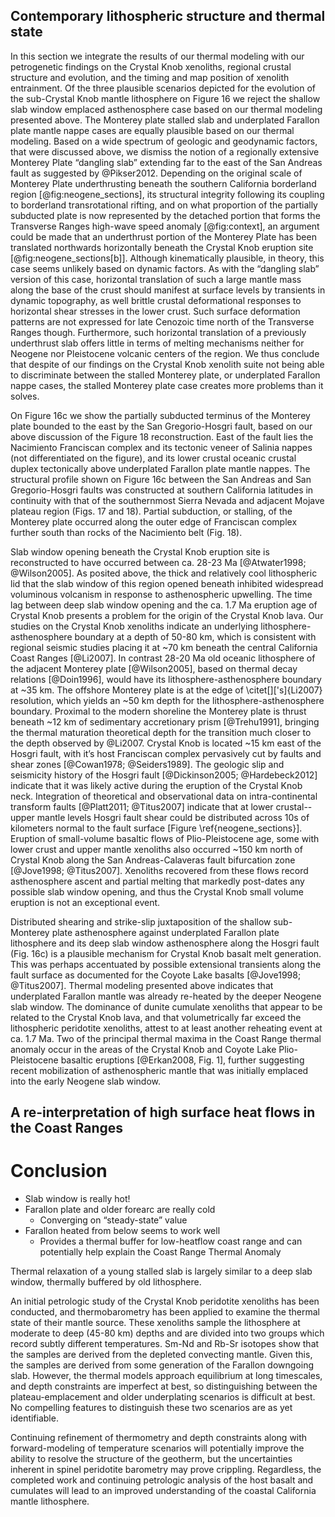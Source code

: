 ## Contemporary lithospheric structure and thermal state

In this section we integrate the results of our thermal modeling with
our petrogenetic findings on the Crystal Knob xenoliths, regional
crustal structure and evolution, and the timing and map position of
xenolith entrainment. Of the three plausible scenarios depicted for the
evolution of the sub-Crystal Knob mantle lithosphere on Figure 16 we
reject the shallow slab window emplaced asthenosphere case based on our
thermal modeling presented above. The Monterey plate stalled slab and
underplated Farallon plate mantle nappe cases are equally plausible
based on our thermal modeling. Based on a wide spectrum of geologic and
geodynamic factors, that were discussed above, we dismiss the notion of
a regionally extensive Monterey Plate “dangling slab” extending far to
the east of the San Andreas fault as suggested by @Pikser2012.
Depending on the original scale of Monterey Plate underthrusting beneath
the southern California borderland region [@fig:neogene_sections], its structural
integrity following its coupling to borderland transrotational rifting,
and on what proportion of the partially subducted plate is now
represented by the detached portion that forms the Transverse Ranges
high-wave speed anomaly [@fig:context], an argument could be made that an
underthrust portion of the Monterey Plate has been translated northwards
horizontally beneath the Crystal Knob eruption site
[@fig:neogene_sections[b]]. Although
kinematically plausible, in theory, this case seems unlikely based on
dynamic factors. As with the “dangling slab” version of this case,
horizontal translation of such a large mantle mass along the base of the
crust should manifest at surface levels by transients in dynamic
topography, as well brittle crustal deformational responses to
horizontal shear stresses in the lower crust. Such surface deformation
patterns are not expressed for late Cenozoic time north of the
Transverse Ranges though. Furthermore, such horizontal translation of a
previously underthrust slab offers little in terms of melting mechanisms
neither for Neogene nor Pleistocene volcanic centers of the region. We
thus conclude that despite of our findings on the Crystal Knob xenolith
suite not being able to discriminate between the stalled Monterey plate,
or underplated Farallon nappe cases, the stalled Monterey plate case
creates more problems than it solves.

On Figure 16c we show the partially subducted terminus of the Monterey
plate bounded to the east by the San Gregorio-Hosgri fault, based on our
above discussion of the Figure 18 reconstruction. East of the fault lies
the Nacimiento Franciscan complex and its tectonic veneer of Salinia
nappes (not differentiated on the figure), and its lower crustal oceanic
crustal duplex tectonically above underplated Farallon plate mantle
nappes. The structural profile shown on Figure 16c between the San
Andreas and San Gregorio-Hosgri faults was constructed at southern
California latitudes in continuity with that of the southernmost Sierra
Nevada and adjacent Mojave plateau region (Figs. 17 and 18). Partial
subduction, or stalling, of the Monterey plate occurred along the outer
edge of Franciscan complex further south than rocks of the Nacimiento
belt (Fig. 18).

Slab window opening beneath the Crystal Knob eruption site is
reconstructed to have occurred between ca. 28-23 Ma [@Atwater1998; @Wilson2005].
As posited above, the thick and relatively
cool lithospheric lid that the slab window of this region opened beneath
inhibited widespread voluminous volcanism in response to asthenospheric
upwelling. The time lag between deep slab window opening and the ca. 1.7
Ma eruption age of Crystal Knob presents a problem for the origin of the
Crystal Knob lava. Our studies on the Crystal Knob xenoliths indicate an
underlying lithosphere-asthenosphere boundary at a depth of 50-80 km,
which is consistent with regional seismic studies placing it at ~70 km
beneath the central California Coast Ranges [@Li2007]. In
contrast 28-20 Ma old oceanic lithosphere of the adjacent Monterey plate
[@Wilson2005], based on thermal decay relations [@Doin1996],
would have its lithosphere-asthenosphere boundary at ~35 km.
The offshore Monterey plate is at the edge of \citet[]['s]{Li2007}
resolution, which yields an ~50 km depth for the
lithosphere-asthenosphere boundary.  Proximal to the modern shoreline
the Monterey plate is thrust beneath ~12 km of sedimentary accretionary
prism [@Trehu1991], bringing the thermal maturation theoretical depth
for the transition much closer to the depth observed by @Li2007.
Crystal Knob is located ~15 km east of the Hosgri fault, with it’s host
Franciscan complex pervasively cut by faults and shear zones
[@Cowan1978; @Seiders1989]. The geologic slip and seismicity history of the
Hosgri fault [@Dickinson2005; @Hardebeck2012] indicate that it
was likely active during the eruption of the Crystal Knob neck.
Integration of theoretical and observational data on intra-continental
transform faults [@Platt2011; @Titus2007] indicate
that at lower crustal--upper mantle levels Hosgri fault shear could be
distributed across 10s of kilometers normal to the fault surface [Figure \ref{neogene_sections}].
Eruption of small-volume basaltic flows of Plio-Pleistocene age,
some with lower crust and upper mantle xenoliths also occurred ~150 km
north of Crystal Knob along the San Andreas-Calaveras fault bifurcation
zone [@Jove1998; @Titus2007]. Xenoliths recovered
from these flows record asthenosphere ascent and partial melting that
markedly post-dates any possible slab window opening, and thus the
Crystal Knob small volume eruption is not an exceptional event.

Distributed shearing and strike-slip juxtaposition of the shallow
sub-Monterey plate asthenosphere against underplated Farallon plate
lithosphere and its deep slab window asthenosphere along the Hosgri
fault (Fig. 16c) is a plausible mechanism for Crystal Knob basalt melt
generation. This was perhaps accentuated by possible extensional
transients along the fault surface as documented for the Coyote Lake
basalts [@Jove1998; @Titus2007]. Thermal modeling
presented above indicates that underplated Farallon mantle was already
re-heated by the deeper Neogene slab window. The dominance of dunite
cumulate xenoliths that appear to be related to the Crystal Knob lava,
and that volumetrically far exceed the lithospheric peridotite
xenoliths, attest to at least another reheating event at ca. 1.7 Ma. Two
of the principal thermal maxima in the Coast Range thermal anomaly occur
in the areas of the Crystal Knob and Coyote Lake Plio-Pleistocene
basaltic eruptions [@Erkan2008, Fig. 1], further
suggesting recent mobilization of asthenospheric mantle that was
initially emplaced into the early Neogene slab window. 

## A re-interpretation of high surface heat flows in the Coast Ranges

Conclusion
==========

- Slab window is really hot!
- Farallon plate and older forearc are really cold
    - Converging on “steady-state” value
- Farallon heated from below seems to work well
    - Provides a thermal buffer for low-heatflow coast range and can
      potentially help explain the Coast Range Thermal Anomaly

Thermal relaxation of a young stalled slab is largely similar to
a deep slab window, thermally buffered by old lithosphere.

An initial petrologic study of the Crystal Knob peridotite xenoliths has
been conducted, and thermobarometry has been applied to examine the
thermal state of their mantle source. These xenoliths sample the
lithosphere at moderate to deep (45-80 km) depths and are divided into
two groups which record subtly different temperatures. Sm-Nd and Rb-Sr
isotopes show that the samples are derived from the depleted convecting
mantle. <!-- Given the location of the Salinian block adjacent to the Mojave
prior to \SI{5}{Ma},--> Given this, the samples are derived from
some generation of the Farallon downgoing slab. However, the thermal models
approach equilibrium at long timescales, and depth constraints are
imperfect at best, so distinguishing between the plateau-emplacement and
older underplating scenarios is difficult at best. No compelling features
to distinguish these two scenarios are as yet identifiable.

Continuing refinement of thermometry and depth constraints
along with forward-modeling of temperature scenarios will potentially
improve the ability to resolve the structure of the geotherm, but the
uncertainties inherent in spinel peridotite barometry may prove
crippling. Regardless, the completed work and continuing petrologic
analysis of the host basalt and cumulates will lead to an improved
understanding of the coastal California mantle lithosphere.


